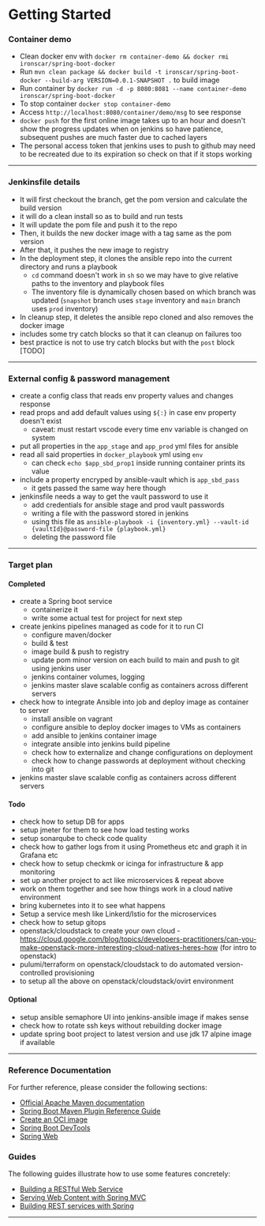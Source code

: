 # Getting Started

### Container demo
- Clean docker env with ```docker rm container-demo && docker rmi ironscar/spring-boot-docker```
- Run ```mvn clean package && docker build -t ironscar/spring-boot-docker --build-arg VERSION=0.0.1-SNAPSHOT .``` to build image
- Run container by ```docker run -d -p 8080:8081 --name container-demo ironscar/spring-boot-docker```
- To stop container ```docker stop container-demo```
- Access ```http://localhost:8080/container/demo/msg``` to see response
- ```docker push``` for the first online image takes up to an hour and doesn't show the progress updates when on jenkins so have patience, subsequent pushes are much faster due to cached layers
- The personal access token that jenkins uses to push to github may need to be recreated due to its expiration so check on that if it stops working

---

### Jenkinsfile details

- It will first checkout the branch, get the pom version and calculate the build version
- it will do a clean install so as to build and run tests
- It will update the pom file and push it to the repo
- Then, it builds the new docker image with a tag same as the pom version
- After that, it pushes the new image to registry
- In the deployment step, it clones the ansible repo into the current directory and runs a playbook
  - `cd` command doesn't work in `sh` so we may have to give relative paths to the inventory and playbook files
  - The inventory file is dynamically chosen based on which branch was updated (`snapshot` branch uses `stage` inventory and `main` branch uses `prod` inventory)
- In cleanup step, it deletes the ansible repo cloned and also removes the docker image
- includes some try catch blocks so that it can cleanup on failures too
- best practice is not to use try catch blocks but with the `post` block [TODO]

---

### External config & password management

- create a config class that reads env property values and changes response
- read props and add default values using `${:}` in case env property doesn't exist
  - caveat: must restart vscode every time env variable is changed on system
- put all properties in the `app_stage` and `app_prod` yml files for ansible
- read all said properties in `docker_playbook` yml using `env`
  - can check `echo $app_sbd_prop1` inside running container prints its value
- include a property encryped by ansible-vault which is `app_sbd_pass`
  - it gets passed the same way here though
- jenkinsfile needs a way to get the vault password to use it
  - add credentials for ansible stage and prod vault passwords
  - writing a file with the password stored in jenkins
  - using this file as `ansible-playbook -i {inventory.yml} --vault-id {vaultId}@password-file {playbook.yml}`
  - deleting the password file

---

### Target plan

#### Completed

- create a Spring boot service
	- containerize it
	- write some actual test for project for next step
- create jenkins pipelines managed as code for it to run CI
	- configure maven/docker
	- build & test
	- image build & push to registry
	- update pom minor version on each build to main and push to git using jenkins user
	- jenkins container volumes, logging
	- jenkins master slave scalable config as containers across different servers
- check how to integrate Ansible into job and deploy image as container to server
	- install ansible on vagrant
	- configure ansible to deploy docker images to VMs as containers
	- add ansible to jenkins container image
	- integrate ansible into jenkins build pipeline
	- check how to externalize and change configurations on deployment
	- check how to change passwords at deployment without checking into git
- jenkins master slave scalable config as containers across different servers

#### Todo

- check how to setup DB for apps
- setup jmeter for them to see how load testing works
- setup sonarqube to check code quality
- check how to gather logs from it using Prometheus etc and graph it in Grafana etc
- check how to setup checkmk or icinga for infrastructure & app monitoring
- set up another project to act like microservices & repeat above
- work on them together and see how things work in a cloud native environment
- bring kubernetes into it to see what happens
- Setup a service mesh like Linkerd/Istio for the microservices
- check how to setup gitops
- openstack/cloudstack to create your own cloud - https://cloud.google.com/blog/topics/developers-practitioners/can-you-make-openstack-more-interesting-cloud-natives-heres-how (for intro to openstack)
- pulumi/terraform on openstack/cloudstack to do automated version-controlled provisioning
- to setup all the above on openstack/cloudstack/ovirt environment

#### Optional

- setup ansible semaphore UI into jenkins-ansible image if makes sense
- check how to rotate ssh keys without rebuilding docker image
- update spring boot project to latest version and use jdk 17 alpine image if available

---

### Reference Documentation
For further reference, please consider the following sections:

* [Official Apache Maven documentation](https://maven.apache.org/guides/index.html)
* [Spring Boot Maven Plugin Reference Guide](https://docs.spring.io/spring-boot/docs/2.6.2/maven-plugin/reference/html/)
* [Create an OCI image](https://docs.spring.io/spring-boot/docs/2.6.2/maven-plugin/reference/html/#build-image)
* [Spring Boot DevTools](https://docs.spring.io/spring-boot/docs/2.6.2/reference/htmlsingle/#using-boot-devtools)
* [Spring Web](https://docs.spring.io/spring-boot/docs/2.6.2/reference/htmlsingle/#boot-features-developing-web-applications)

### Guides
The following guides illustrate how to use some features concretely:

* [Building a RESTful Web Service](https://spring.io/guides/gs/rest-service/)
* [Serving Web Content with Spring MVC](https://spring.io/guides/gs/serving-web-content/)
* [Building REST services with Spring](https://spring.io/guides/tutorials/bookmarks/)

---
